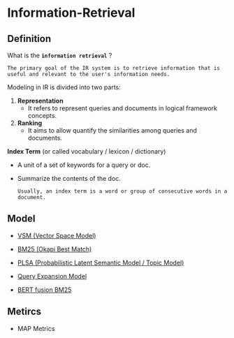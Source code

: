 # Information-Retrieval
<!-- ## Project outline -->

## Definition
What is the **`information retrieval`** ?

    The primary goal of the IR system is to retrieve information that is useful and relevant to the user's information needs.

Modeling in IR is divided into two parts:

1. **Representation**
     * It refers to represent queries and documents in logical framework concepts.
2. **Ranking**
      * It aims to allow quantify the similarities among queries and documents.


**Index Term** (or called vocabulary / lexicon / dictionary)
  * A unit of a set of keywords for a query or doc.
  * Summarize the contents of the doc.
  
        Usually, an index term is a word or group of consecutive words in a document.
    


## Model
* [VSM (Vector Space Model)](https://github.com/neural022/Information-Retrieval/tree/main/VSM(Vector%20Space%20Model)%20with%20Inverted%20Index)

* [BM25 (Okapi Best Match)](https://github.com/neural022/Information-Retrieval/tree/main/BM25(Okapi%20%20Best%20Match)%20-%20Probabilistic%20Model)

* [PLSA (Probabilistic Latent Semantic Model / Topic Model)](https://github.com/neural022/Information-Retrieval/tree/main/PLSA(Probabilistc%20latent%20semantic%20analysis)%20Model)

* [Query Expansion Model](https://github.com/neural022/Information-Retrieval/tree/main/Query%20Model/Simple%20Mixture%20Model)

* [BERT fusion BM25](https://github.com/neural022/Information-Retrieval/tree/main/BERT(base)%20fusion%20BM25-top-1000)


## Metircs
* MAP Metrics

